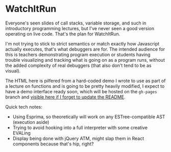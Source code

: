 # WatchItRun

Everyone's seen slides of call stacks, variable storage, and such in introductory programming lectures, but I've never seen a good version operating on live code. That's the plan for WatchItRun.

I'm not trying to stick to strict semantics or match exactly how Javascript actually executes, that's what debuggers are for. The intended audience for this is teachers demonstrating program execution or students having trouble visualizing and tracking what is going on as a program runs, without the added complexity of real debuggers (that also don't tend to be as visual).

The HTML here is pilfered from a hard-coded demo I wrote to use as part of a lecture on functions and is going to be pretty heavily modified, I expect to have a demo interface ready soon, which will be hosted on the `gh-pages` branch and [visible here if I forget to update the README](https://jyoko.github.com/watchitrun).

Quick tech notes:

* Using Esprima, so theoretically will work on any ESTree-compatible AST (execution aside)
* Trying to avoid hooking into a full interpreter with some creative EVALing
* Display being done with jQuery ATM, might slap them in React components because that's hip, right?
